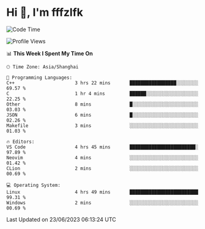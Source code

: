 # Hi 👋, I'm fffzlfk

<!--START_SECTION:waka-->
![Code Time](http://img.shields.io/badge/Code%20Time-233%20hrs%2031%20mins-blue)

![Profile Views](http://img.shields.io/badge/Profile%20Views-0-blue)

📊 **This Week I Spent My Time On** 

```text
🕑︎ Time Zone: Asia/Shanghai

💬 Programming Languages: 
C++                      3 hrs 22 mins       █████████████████░░░░░░░░   69.57 % 
C                        1 hr 4 mins         ██████░░░░░░░░░░░░░░░░░░░   22.25 % 
Other                    8 mins              █░░░░░░░░░░░░░░░░░░░░░░░░   03.03 % 
JSON                     6 mins              █░░░░░░░░░░░░░░░░░░░░░░░░   02.26 % 
Makefile                 3 mins              ░░░░░░░░░░░░░░░░░░░░░░░░░   01.03 % 

🔥 Editors: 
VS Code                  4 hrs 45 mins       ████████████████████████░   97.89 % 
Neovim                   4 mins              ░░░░░░░░░░░░░░░░░░░░░░░░░   01.42 % 
CLion                    2 mins              ░░░░░░░░░░░░░░░░░░░░░░░░░   00.69 % 

💻 Operating System: 
Linux                    4 hrs 49 mins       █████████████████████████   99.31 % 
Windows                  2 mins              ░░░░░░░░░░░░░░░░░░░░░░░░░   00.69 % 
```


 Last Updated on 23/06/2023 06:13:24 UTC
<!--END_SECTION:waka-->
